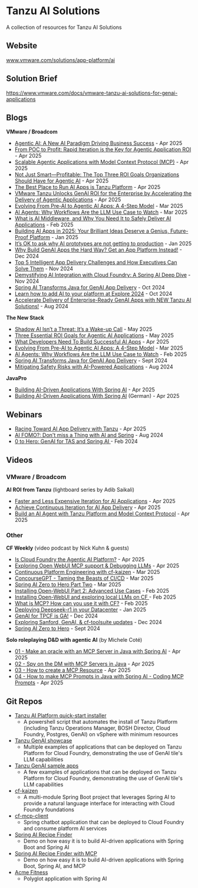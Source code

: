 # Tanzu AI Solutions 

A collection of resources for Tanzu AI Solutions

## Website

www.vmware.com/solutions/app-platform/ai


## Solution Brief

https://www.vmware.com/docs/vmware-tanzu-ai-solutions-for-genai-applications 


## Blogs

**VMware / Broadcom**
- [Agentic AI: A New AI Paradigm Driving Business Success](https://news.broadcom.com/leadership/agentic-ai-a-new-ai-paradigm-driving-business-success) - Apr 2025
- [From POC to Profit: Rapid Iteration is the Key for Agentic Application ROI](https://blogs.vmware.com/tanzu/from-poc-to-profit-rapid-iteration-is-the-key-for-agentic-application-roi/) - Apr 2025
- [Scalable Agentic Applications with Model Context Protocol (MCP)](https://blogs.vmware.com/tanzu/scalable-agentic-applications-with-model-context-protocol-mcp/) - Apr 2025
- [Not Just Smart—Profitable: The Top Three ROI Goals Organizations Should Have for Agentic AI](https://blogs.vmware.com/tanzu/not-just-smart-profitable-the-top-three-roi-goals-organizations-should-have-for-agentic-ai/) - Apr 2025
- [The Best Place to Run AI Apps is Tanzu Platform](https://blogs.vmware.com/tanzu/the-best-place-to-run-ai-apps-is-tanzu-platform/) - Apr 2025
- [VMware Tanzu Unlocks GenAI ROI for the Enterprise by Accelerating the Delivery of Agentic Applications](https://news.broadcom.com/artificial-intelligence/vmware-tanzu-unlocks-genai-roi-for-the-enterprise-by-accelerating-the-delivery-of-agentic-applications) - Apr 2025
- [Evolving From Pre-AI to Agentic AI Apps: A 4-Step Model](https://blogs.vmware.com/tanzu/evolving-from-pre-ai-to-agentic-ai-apps-a-4-step-model/) - Mar 2025
- [AI Agents: Why Workflows Are the LLM Use Case to Watch](https://blogs.vmware.com/tanzu/ai-agents-why-workflows-are-the-llm-use-case-to-watch/) - Mar 2025
- [What is AI Middleware, and Why You Need It to Safely Deliver AI Applications](https://blogs.vmware.com/tanzu/what-is-ai-middleware-and-why-you-need-it/) - Feb 2025
- [Building AI Apps in 2025: Your Brilliant Ideas Deserve a Genius, Future-Proof Platform](https://blogs.vmware.com/tanzu/building-intelligent-apps-in-2025/) - Jan 2025
- [It’s OK to ask why AI prototypes are not getting to production](https://blogs.vmware.com/tanzu/its-ok-to-ask-why-ai-prototypes-are-not-getting-to-production/) - Jan 2025
- [Why Build GenAI Apps the Hard Way? Get an App Platform Instead!](https://blogs.vmware.com/tanzu/why-build-genai-apps-the-hard-way-get-an-app-platform-instead-2/) - Dec 2024
- [Top 5 Intelligent App Delivery Challenges and How Executives Can Solve Them](https://blogs.vmware.com/tanzu/top-5-intelligent-app-delivery-challenges-and-how-executives-can-solve-them/) - Nov 2024
- [Demystifying AI Integration with Cloud Foundry: A Spring AI Deep Dive](https://blogs.vmware.com/tanzu/demystifying-ai-integration-with-cloud-foundry-a-spring-ai-deep-dive/) - Nov 2024
- [Spring AI Transforms Java for GenAI App Delivery](https://blogs.vmware.com/tanzu/spring-ai-transforms-java-for-genai-app-delivery/) - Oct 2024
- [Learn how to add AI to your platform at Explore 2024](https://blogs.vmware.com/tanzu/learn-how-to-add-ai-to-your-platform-at-explore-2024/) - Oct 2024
- [Accelerate Delivery of Enterprise-Ready GenAI Apps with NEW Tanzu AI Solutions!](https://blogs.vmware.com/tanzu/enterprise-ready-genai-apps-with-tanzu-ai-solutions/) - Aug 2024

**The New Stack**
- [Shadow AI Isn’t a Threat: It’s a Wake-up Call](https://thenewstack.io/shadow-ai-isnt-a-threat-its-a-wake-up-call/) - May 2025
- [Three Essential ROI Goals for Agentic AI Applications](https://thenewstack.io/three-essential-roi-goals-for-agentic-ai-applications/) - May 2025
- [What Developers Need To Build Successful AI Apps](https://thenewstack.io/what-developers-need-to-build-successful-ai-apps/) - Apr 2025
- [Evolving From Pre-AI to Agentic AI Apps: A 4-Step Model](https://thenewstack.io/evolving-from-pre-ai-to-agentic-ai-apps-a-4-step-model/) - Mar 2025
- [AI Agents: Why Workflows Are the LLM Use Case to Watch](https://thenewstack.io/ai-agents-why-workflows-are-the-llm-use-case-to-watch/) - Feb 2025
- [Spring AI Transforms Java for GenAI App Delivery](https://thenewstack.io/spring-ai-transforms-java-for-genai-app-delivery/) - Sept 2024
- [Mitigating Safety Risks with AI-Powered Applications](https://thenewstack.io/mitigating-safety-risks-with-ai-powered-applications/) - Aug 2024

**JavaPro**
- [Building AI-Driven Applications With Spring AI](https://javapro.io/2025/04/22/building-ai-driven-applications-with-spring-ai/) - Apr 2025
- [Building AI-Driven Applications With Spring AI](https://javapro.io/de/entwicklung-von-ki-anwendungen-mit-spring-ai/) (German) - Apr 2025

## Webinars
- [Racing Toward AI App Delivery with Tanzu](https://www.youtube.com/watch?v=c1QZXzJcAfQ) - Apr 2025
- [AI FOMO?: Don't miss a Thing with AI and Spring](https://www.youtube.com/watch?v=_hB5u9ErYjM) - Aug 2024
- [0 to Hero: GenAI for TAS and Spring AI ](https://www.brighttalk.com/webcast/14883/605970) - Feb 2024

## Videos

### VMware / Broadcom
**AI ROI from Tanzu** (lightboard series by Adib Saikali) 
- [Faster and Less Expensive Iteration for AI Applications](https://www.youtube.com/watch?v=VbDyTZRoTK4) - Apr 2025
- [Achieve Continuous Iteration for AI App Delivery](https://www.youtube.com/watch?v=lWAUensK-Dg) - Apr 2025
- [Build an AI Agent with Tanzu Platform and Model Context Protocol](https://www.youtube.com/watch?v=WO8rF02J6XM) - Apr 2025

### Other
**CF Weekly** (video podcast by Nick Kuhn & guests)
- [Is Cloud Foundry the Agentic AI Platform?](https://cloudfoundryweekly.com/episodes/is-cloud-foundry-the-agentic-ai-platform-cloud-foundry-weekly-ep-53) - Apr 2025
- [Exploring Open WebUI MCP support & Debugging LLMs](https://cloudfoundryweekly.com/episodes/exploring-open-webui-mcp-support-debugging-llms-cloud-foundry-weekly-ep-52) - Apr 2025
- [Continuous Platform Engineering with cf-kaizen](https://cloudfoundryweekly.com/episodes/continuous-platform-engineering-with-cf-kaizen-cloud-foundry-weekly-ep-50) - Mar 2025
- [ConcourseGPT - Taming the Beasts of CI/CD](https://cloudfoundryweekly.com/episodes/concoursegpt-taming-the-beasts-of-ci-cd-cloud-foundry-weekly-episode-49) - Mar 2025
- [Spring AI Zero to Hero Part Two](https://cloudfoundryweekly.com/episodes/zero-to-hero-with-spring-ai-part-two-cloud-foundry-weekly-episode-48) - Mar 2025
- [Installing Open-WebUI Part 2: Advanced Use Cases](https://cloudfoundryweekly.com/episodes/installing-open-webui-part-2-advanced-use-cases-cloud-foundry-weekly-episode-47) - Feb 2025
- [Installing Open-WebUI and exploring local LLMs on CF ](https://cloudfoundryweekly.com/episodes/installing-open-webui-and-exploring-local-llms-on-cf-cloud-foundry-weekly-episode-46)- Feb 2025
- [What is MCP? How can you use it with CF?](https://cloudfoundryweekly.com/episodes/what-is-mcp-how-can-you-use-it-with-cf-cloud-foundry-weekly-episode-45) - Feb 2025
- [Deploying Deepseek-r1 in your Datacenter](https://cloudfoundryweekly.com/episodes/deploying-deepseek-r1-in-your-datacenter-cloud-foundry-weekly-episode-43) - Jan 2025
- [GenAI for TPCF is GA!](https://cloudfoundryweekly.com/episodes/cloud-foundry-weekly-genai-for-tpcf-is-ga-episode-37) - Dec 2024
- [Exploring Sanford, GenAI, & cf-toolsuite updates](https://cloudfoundryweekly.com/episodes/cloud-foundry-weekly-exploring-sanford-genai-cf-toolsuite-updates-episode-34) - Dec 2024
- [Spring AI Zero to Hero](https://cloudfoundryweekly.com/episodes/cloud-foundry-weekly-spring-ai-zero-to-hero-episode-26) - Sept 2024


**Solo roleplaying D&D with agentic AI** (by Michele Coté)
- [01 - Make an oracle with an MCP Server in Java with Spring AI](https://www.youtube.com/watch?v=iROihhd_OiI) - Apr 2025
- [02 - Spy on the DM with MCP Servers in Java](https://www.youtube.com/watch?v=VD1GFZgtzuI) - Apr 2025
- [03 - How to create a MCP Resource](https://www.youtube.com/watch?v=b_vKjph8W2o) - Apr 2025
- [04 - How to make MCP Prompts in Java with Spring AI - Coding MCP Prompts](https://www.youtube.com/watch?v=xEtYBznneFg) - Apr 2025

## Git Repos
- [Tanzu AI Platform quick-start installer](https://github.com/KeithRichardLee/Tanzu-GenAI-Platform-installer)
  - A powershell script that automates the install of Tanzu Platform (including Tanzu Operations Manager, BOSH Director, Cloud Foundry, Postgres, GenAI) on vSphere with minimum resources
- [Tanzu GenAI showcase](https://github.com/cf-toolsuite/tanzu-genai-showcase)
  - Multiple examples of applications that can be deployed on Tanzu Platform for Cloud Foundry, demonstrating the use of GenAI tile's LLM capabilities
- [Tanzu GenAI sample apps](https://github.com/nkuhn-vmw/GenAI-for-TPCF-Samples)
  - A few examples of applications that can be deployed on Tanzu Platform for Cloud Foundry, demonstrating the use of GenAI tile's LLM capabilities
- [cf-kaizen](https://github.com/cf-toolsuite/cf-kaizen)
  - A multi-module Spring Boot project that leverages Spring AI to provide a natural language interface for interacting with Cloud Foundry foundations
- [cf-mcp-client](https://github.com/cpage-pivotal/cf-mcp-client)
  - Spring chatbot application that can be deployed to Cloud Foundry and consume platform AI services
- [Spring AI Recipe Finder](https://github.com/timosalm/spring-ai-recipe-finder)
  - Demo on how easy it is to build AI-driven applications with Spring Boot and Spring AI
- [Spring AI Recipe Finder with MCP](https://github.com/timosalm/spring-ai-recipe-finder-mcp)
  - Demo on how easy it is to build AI-driven applications with Spring Boot, Spring AI, and MCP
- [Acme Fitness](https://github.com/tone2k/acme-fitness-store/tree/bcn-main)
  - Polyglot application with Spring AI
